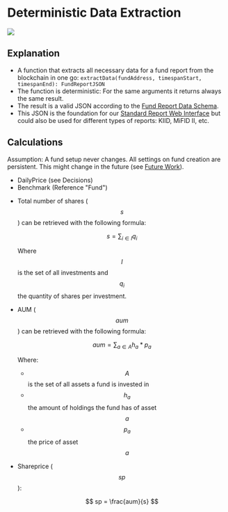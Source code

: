# Deterministic Data Extraction

![](/assets/DataConsolidation.svg?v2)

## Explanation

- A function that extracts all necessary data for a fund report from the blockchain in one go:
  `extractData(fundAddress, timespanStart, timespanEnd): FundReportJSON`
- The function is deterministic: For the same arguments it returns always the same result.
- The result is a valid JSON according to the [Fund Report Data Schema](/01-thesis/05-solution/04-FundReportDataSchema.html).
- This JSON is the foundation for our [Standard Report Web Interface](/01-thesis/05-solution/11-StandardReportWebInterface.html) but could also be used for different types of reports: KIID, MiFID II, etc.

## Calculations

Assumption: A fund setup never changes. All settings on fund creation are persistent. This might change in the future (see [Future Work](...)).

- DailyPrice (see Decisions)
- Benchmark (Reference "Fund")

* Total number of shares ($$ s $$) can be retrieved with the following formula:

  <!-- prettier-ignore -->
  $$
  s = \displaystyle\sum_{i \in I} q_i
  $$

  Where $$ I $$ is the set of all investments and $$ q_i $$ the quantity of shares per investment.

* AUM ($$ aum $$) can be retrieved with the following formula:

  <!-- prettier-ignore -->
  $$
  aum = \displaystyle\sum_{a \in A} h_a * p_a
  $$

  Where:

  - $$ A $$ is the set of all assets a fund is invested in
  - $$ h_a $$ the amount of holdings the fund has of asset $$ a $$
  - $$ p_a $$ the price of asset $$ a $$

* Shareprice ($$ sp $$):

  <!-- prettier-ignore -->
  $$
  sp = \frac{aum}{s}
  $$
